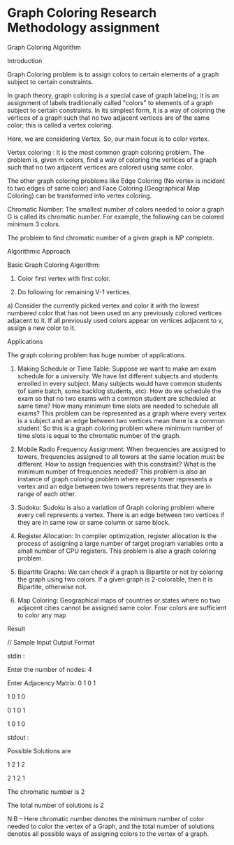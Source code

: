 # Graph Coloring Research Methodology assignment

Graph Coloring Algorithm

Introduction

Graph Coloring problem is to assign colors to certain elements of a graph subject to certain constraints.

In graph theory, graph coloring is a special case of graph labeling; it is an assignment of labels traditionally called "colors" to elements of a graph subject to certain constraints. In its simplest form, it is a way of coloring the vertices of a graph such that no two adjacent vertices are of the same color; this is called a vertex coloring.

Here, we are considering Vertex. So, our main focus is to color vertex.

Vertex coloring : It is the most common graph coloring problem. The problem is, given m colors, find a way of coloring the vertices of a graph such that no two adjacent vertices are colored using same color. 

The other graph coloring problems like Edge Coloring (No vertex is incident to two edges of same color) and Face Coloring (Geographical Map Coloring) can be transformed into vertex coloring.


Chromatic Number: The smallest number of colors needed to color a graph G is called its chromatic number. For example, the following can be colored minimum 3 colors. 

The problem to find chromatic number of a given graph is NP complete. 


Algorithmic Approach

Basic Graph Coloring Algorithm:

1. Color first vertex with first color.

2. Do following for remaining V-1 vertices.

a)	Consider the currently picked vertex and color it with the
lowest numbered color that has not been used on any previously
colored vertices adjacent to it. If all previously used colors
appear on vertices adjacent to v, assign a new color to it.

Applications

The graph coloring problem has huge number of applications.
1)	Making Schedule or Time Table: Suppose we want to make am exam schedule for a university. We have list different subjects and students enrolled in every subject. Many subjects would have common students (of same batch, some backlog students, etc). How do we schedule the exam so that no two exams with a common student are scheduled at same time? How many minimum time slots are needed to schedule all exams? This problem can be represented as a graph where every vertex is a subject and an edge between two vertices mean there is a common student. So this is a graph coloring problem where minimum number of time slots is equal to the chromatic number of the graph.

2)	 Mobile Radio Frequency Assignment: When frequencies are assigned to towers, frequencies assigned to all towers at the same location must be different. How to assign frequencies with this constraint? What is the minimum number of frequencies needed? This problem is also an instance of graph coloring problem where every tower represents a vertex and an edge between two towers represents that they are in range of each other.

3)	 Sudoku: Sudoku is also a variation of Graph coloring problem where every cell represents a vertex. There is an edge between two vertices if they are in same row or same column or same block.

4)	Register Allocation: In compiler optimization, register allocation is the process of assigning a large number of target program variables onto a small number of CPU registers. This problem is also a graph coloring problem.

5)	 Bipartite Graphs: We can check if a graph is Bipartite or not by coloring the graph using two colors. If a given graph is 2-colorable, then it is Bipartite, otherwise not. 

6)	 Map Coloring: Geographical maps of countries or states where no two adjacent cities cannot be assigned same color. Four colors are sufficient to color any map


Result

// Sample Input Output Format

stdin :

Enter the number of nodes: 4

Enter Adjacency Matrix:
0 1 0 1

1 0 1 0

0 1 0 1

1 0 1 0

stdout :

Possible Solutions are

1 2 1 2 

2 1 2 1 

The chromatic number is 2

The total number of solutions is 2 


N.B – Here chromatic number denotes the minimum number of color needed to color the vertex of a Graph, and the total number of solutions denotes all possible ways of assigning colors to the vertex of a graph.


